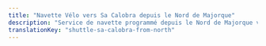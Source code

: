 ```yaml
---
title: "Navette Vélo vers Sa Calobra depuis le Nord de Majorque"
description: "Service de navette programmé depuis le Nord de Majorque vers Sa Calobra. Conquérez la montée mythique, navette au retour."
translationKey: "shuttle-sa-calobra-from-north"
---
```


<!-- Content will be added later -->
